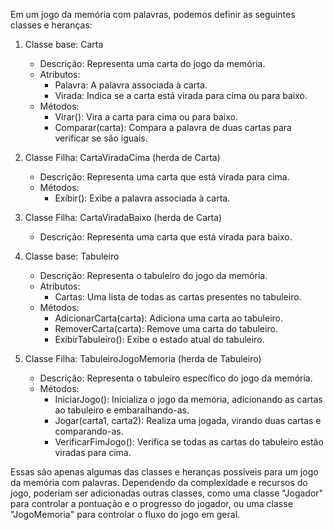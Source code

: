 Em um jogo da memória com palavras, podemos definir as seguintes classes e heranças:

1. Classe base: Carta
   - Descrição: Representa uma carta do jogo da memória.
   - Atributos:
     - Palavra: A palavra associada à carta.
     - Virada: Indica se a carta está virada para cima ou para baixo.
   - Métodos:
     - Virar(): Vira a carta para cima ou para baixo.
     - Comparar(carta): Compara a palavra de duas cartas para verificar se são iguais.

2. Classe Filha: CartaViradaCima (herda de Carta)
   - Descrição: Representa uma carta que está virada para cima.
   - Métodos:
     - Exibir(): Exibe a palavra associada à carta.

3. Classe Filha: CartaViradaBaixo (herda de Carta)
   - Descrição: Representa uma carta que está virada para baixo.

4. Classe base: Tabuleiro
   - Descrição: Representa o tabuleiro do jogo da memória.
   - Atributos:
     - Cartas: Uma lista de todas as cartas presentes no tabuleiro.
   - Métodos:
     - AdicionarCarta(carta): Adiciona uma carta ao tabuleiro.
     - RemoverCarta(carta): Remove uma carta do tabuleiro.
     - ExibirTabuleiro(): Exibe o estado atual do tabuleiro.

5. Classe Filha: TabuleiroJogoMemoria (herda de Tabuleiro)
   - Descrição: Representa o tabuleiro específico do jogo da memória.
   - Métodos:
     - IniciarJogo(): Inicializa o jogo da memória, adicionando as cartas ao tabuleiro e embaralhando-as.
     - Jogar(carta1, carta2): Realiza uma jogada, virando duas cartas e comparando-as.
     - VerificarFimJogo(): Verifica se todas as cartas do tabuleiro estão viradas para cima.

Essas são apenas algumas das classes e heranças possíveis para um jogo da memória com palavras. Dependendo da complexidade e recursos do jogo, poderiam ser adicionadas outras classes, como uma classe "Jogador" para controlar a pontuação e o progresso do jogador, ou uma classe "JogoMemoria" para controlar o fluxo do jogo em geral.
